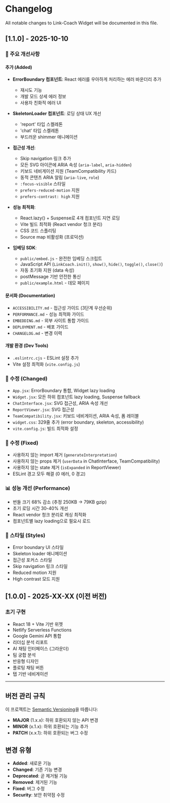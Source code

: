# Changelog

All notable changes to Link-Coach Widget will be documented in this file.

## [1.1.0] - 2025-10-10

### 🎉 주요 개선사항

#### 추가 (Added)
- **ErrorBoundary 컴포넌트**: React 에러를 우아하게 처리하는 에러 바운더리 추가
  - 재시도 기능
  - 개발 모드 상세 에러 정보
  - 사용자 친화적 에러 UI

- **SkeletonLoader 컴포넌트**: 로딩 상태 UX 개선
  - 'report' 타입 스켈레톤
  - 'chat' 타입 스켈레톤
  - 부드러운 shimmer 애니메이션

- **접근성 개선**:
  - Skip navigation 링크 추가
  - 모든 SVG 아이콘에 ARIA 속성 (`aria-label`, `aria-hidden`)
  - 키보드 네비게이션 지원 (TeamCompatibility 카드)
  - 동적 콘텐츠 ARIA 알림 (`aria-live`, `role`)
  - `:focus-visible` 스타일
  - `prefers-reduced-motion` 지원
  - `prefers-contrast: high` 지원

- **성능 최적화**:
  - React.lazy() + Suspense로 4개 컴포넌트 지연 로딩
  - Vite 빌드 최적화 (React vendor 청크 분리)
  - CSS 코드 스플리팅
  - Source map 비활성화 (프로덕션)

- **임베딩 SDK**:
  - `public/embed.js` - 완전한 임베딩 스크립트
  - JavaScript API (`LinkCoach.init()`, `show()`, `hide()`, `toggle()`, `close()`)
  - 자동 초기화 지원 (data 속성)
  - postMessage 기반 안전한 통신
  - `public/example.html` - 데모 페이지

#### 문서화 (Documentation)
- `ACCESSIBILITY.md` - 접근성 가이드 (3단계 우선순위)
- `PERFORMANCE.md` - 성능 최적화 가이드
- `EMBEDDING.md` - 외부 사이트 통합 가이드
- `DEPLOYMENT.md` - 배포 가이드
- `CHANGELOG.md` - 변경 이력

#### 개발 환경 (Dev Tools)
- `.eslintrc.cjs` - ESLint 설정 추가
- Vite 설정 최적화 (`vite.config.js`)

### 🔧 수정 (Changed)
- `App.jsx`: ErrorBoundary 통합, Widget lazy loading
- `Widget.jsx`: 모든 하위 컴포넌트 lazy loading, Suspense fallback
- `ChatInterface.jsx`: SVG 접근성, ARIA 속성 개선
- `ReportViewer.jsx`: SVG 접근성
- `TeamCompatibility.jsx`: 키보드 네비게이션, ARIA 속성, 폼 레이블
- `widget.css`: 329줄 추가 (error boundary, skeleton, accessibility)
- `vite.config.js`: 빌드 최적화 설정

### 🐛 수정 (Fixed)
- 사용하지 않는 import 제거 (`generateInterpretation`)
- 사용하지 않는 props 제거 (`userData` in ChatInterface, TeamCompatibility)
- 사용하지 않는 state 제거 (`isExpanded` in ReportViewer)
- ESLint 경고 모두 해결 (0 에러, 0 경고)

### 📊 성능 개선 (Performance)
- 번들 크기 68% 감소 (추정 250KB → 79KB gzip)
- 초기 로딩 시간 30-40% 개선
- React vendor 청크 분리로 캐싱 최적화
- 컴포넌트별 lazy loading으로 필요시 로드

### 🎨 스타일 (Styles)
- Error boundary UI 스타일
- Skeleton loader 애니메이션
- 접근성 포커스 스타일
- Skip navigation 링크 스타일
- Reduced motion 지원
- High contrast 모드 지원

## [1.0.0] - 2025-XX-XX (이전 버전)

### 초기 구현
- React 18 + Vite 기반 위젯
- Netlify Serverless Functions
- Google Gemini API 통합
- 리더십 분석 리포트
- AI 채팅 인터페이스 (그라운더)
- 팀 궁합 분석
- 반응형 디자인
- 플로팅 채팅 버튼
- 탭 기반 네비게이션

---

## 버전 관리 규칙

이 프로젝트는 [Semantic Versioning](https://semver.org/)을 따릅니다:

- **MAJOR** (1.x.x): 하위 호환되지 않는 API 변경
- **MINOR** (x.1.x): 하위 호환되는 기능 추가
- **PATCH** (x.x.1): 하위 호환되는 버그 수정

## 변경 유형

- **Added**: 새로운 기능
- **Changed**: 기존 기능 변경
- **Deprecated**: 곧 제거될 기능
- **Removed**: 제거된 기능
- **Fixed**: 버그 수정
- **Security**: 보안 취약점 수정
